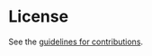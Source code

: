 # License

See the
[guidelines for contributions](https://github.com/cabo/common-cddl/blob/main/CONTRIBUTING.md).
